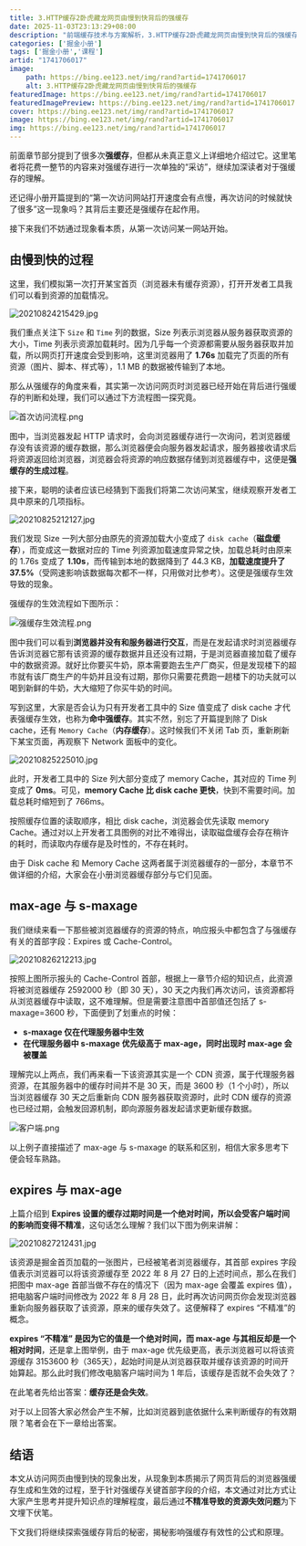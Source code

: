 ```yaml
---
title: 3.HTTP缓存2卧虎藏龙网页由慢到快背后的强缓存
date: 2025-11-03T23:13:29+08:00
description: "前端缓存技术与方案解析，3.HTTP缓存2卧虎藏龙网页由慢到快背后的强缓存"
categories: ['掘金小册']
tags: ['掘金小册','课程']
artid: "1741706017"
image:
    path: https://bing.ee123.net/img/rand?artid=1741706017
    alt: 3.HTTP缓存2卧虎藏龙网页由慢到快背后的强缓存
featuredImage: https://bing.ee123.net/img/rand?artid=1741706017
featuredImagePreview: https://bing.ee123.net/img/rand?artid=1741706017
cover: https://bing.ee123.net/img/rand?artid=1741706017
image: https://bing.ee123.net/img/rand?artid=1741706017
img: https://bing.ee123.net/img/rand?artid=1741706017
---
```


前面章节部分提到了很多次**强缓存**，但都从未真正意义上详细地介绍过它。这里笔者将花费一整节的内容来对强缓存进行一次单独的“采访”，继续加深读者对于强缓存的理解。

还记得小册开篇提到的“第一次访问网站打开速度会有点慢，再次访问的时候就快了很多”这一现象吗？其背后主要还是强缓存在起作用。

接下来我们不妨通过现象看本质，从第一次访问某一网站开始。

## 由慢到快的过程

这里，我们模拟第一次打开某宝首页（浏览器未有缓存资源），打开开发者工具我们可以看到资源的加载情况。


![20210824215429.jpg](https://p9-juejin.byteimg.com/tos-cn-i-k3u1fbpfcp/bca05e840ca34145b8af22f2f5733d14~tplv-k3u1fbpfcp-watermark.image)

我们重点关注下 `Size` 和 `Time` 列的数据，Size 列表示浏览器从服务器获取资源的大小，Time 列表示资源加载耗时。因为几乎每一个资源都需要从服务器获取并加载，所以网页打开速度会受到影响，这里浏览器用了 **1.76s** 加载完了页面的所有资源（图片、脚本、样式等），1.1 MB 的数据被传输到了本地。

那么从强缓存的角度来看，其实第一次访问网页时浏览器已经开始在背后进行强缓存的判断和处理，我们可以通过下方流程图一探究竟。

![首次访问流程.png](https://p9-juejin.byteimg.com/tos-cn-i-k3u1fbpfcp/c36d86f93f044e51bd7eef14080ef460~tplv-k3u1fbpfcp-watermark.image?)

图中，当浏览器发起 HTTP 请求时，会向浏览器缓存进行一次询问，若浏览器缓存没有该资源的缓存数据，那么浏览器便会向服务器发起请求，服务器接收请求后将资源返回给浏览器，浏览器会将资源的响应数据存储到浏览器缓存中，这便是**强缓存的生成过程**。

接下来，聪明的读者应该已经猜到下面我们将第二次访问某宝，继续观察开发者工具中原来的几项指标。

![20210825212127.jpg](https://p9-juejin.byteimg.com/tos-cn-i-k3u1fbpfcp/97f16aa4e3da4bd49a47c5a1dfab97f5~tplv-k3u1fbpfcp-watermark.image)

我们发现 Size 一列大部分由原先的资源加载大小变成了 `disk cache`（**磁盘缓存**），而变成这一数据对应的 Time 列资源加载速度异常之快，加载总耗时由原来的 1.76s 变成了 **1.10s**，而传输到本地的数据降到了 44.3 KB，**加载速度提升了 37.5%**（受网速影响该数据每次都不一样，只用做对比参考）。这便是强缓存生效导致的现象。

强缓存的生效流程如下图所示：

![强缓存生效流程.png](https://p6-juejin.byteimg.com/tos-cn-i-k3u1fbpfcp/efa38084c1dd4260bb1365db884c7523~tplv-k3u1fbpfcp-watermark.image?)

图中我们可以看到**浏览器并没有和服务器进行交互**，而是在发起请求时浏览器缓存告诉浏览器它那有该资源的缓存数据并且还没有过期，于是浏览器直接加载了缓存中的数据资源。就好比你要买牛奶，原本需要跑去生产厂商买，但是发现楼下的超市就有该厂商生产的牛奶并且没有过期，那你只需要花费跑一趟楼下的功夫就可以喝到新鲜的牛奶，大大缩短了你买牛奶的时间。

写到这里，大家是否会认为只有开发者工具中的 Size 值变成了 disk cache 才代表强缓存生效，也称为**命中强缓存**。其实不然，别忘了开篇提到除了 Disk cache，还有 `Memory Cache`（**内存缓存**）。这时候我们不关闭 Tab 页，重新刷新下某宝页面，再观察下 Network 面板中的变化。

![20210825225010.jpg](https://p1-juejin.byteimg.com/tos-cn-i-k3u1fbpfcp/c5f58b35c75147a087a5cc5717f2a0d2~tplv-k3u1fbpfcp-watermark.image)

此时，开发者工具中的 Size 列大部分变成了 memory Cache，其对应的 Time 列变成了 **0ms**。可见，**memory Cache 比 disk cache 更快**，快到不需要时间。加载总耗时缩短到了 766ms。

按照缓存位置的读取顺序，相比 disk cache，浏览器会优先读取 memory Cache。通过对以上开发者工具图例的对比不难得出，读取磁盘缓存会存在稍许的耗时，而读取内存缓存是及时性的，不存在耗时。

由于 Disk cache 和 Memory Cache 这两者属于浏览器缓存的一部分，本章节不做详细的介绍，大家会在小册浏览器缓存部分与它们见面。

## max-age 与 s-maxage

我们继续来看一下那些被浏览器缓存的资源的特点，响应报头中都包含了与强缓存有关的首部字段：Expires 或 Cache-Control。

![20210826212213.jpg](https://p3-juejin.byteimg.com/tos-cn-i-k3u1fbpfcp/b896ddf4769c4d0cb6aa04089ef5beec~tplv-k3u1fbpfcp-watermark.image)

按照上图所示报头的 Cache-Control 首部，根据上一章节介绍的知识点，此资源将被浏览器缓存 2592000 秒（即 30 天），30 天之内我们再次访问，该资源都将从浏览器缓存中读取，这不难理解。但是需要注意图中首部值还包括了 s-maxage=3600 秒，下面便到了划重点的时候：

* **s-maxage 仅在代理服务器中生效**
* **在代理服务器中 s-maxage 优先级高于 max-age，同时出现时 max-age 会被覆盖**

理解完以上两点，我们再来看一下该资源其实是一个 CDN 资源，属于代理服务器资源，在其服务器中的缓存时间并不是 30 天，而是 3600 秒（1 个小时），所以当浏览器缓存 30 天之后重新向 CDN 服务器获取资源时，此时 CDN 缓存的资源也已经过期，会触发回源机制，即向源服务器发起请求更新缓存数据。

![客户端.png](https://p9-juejin.byteimg.com/tos-cn-i-k3u1fbpfcp/da5ee3f1eff148eeacae79fbdca7e4a1~tplv-k3u1fbpfcp-watermark.image?)

以上例子直接描述了 max-age 与 s-maxage 的联系和区别，相信大家多思考下便会轻车熟路。

## expires 与 max-age

上篇介绍到 **Expires 设置的缓存过期时间是一个绝对时间，所以会受客户端时间的影响而变得不精准**，这句话怎么理解？我们以下图为例来讲解：

![20210827212431.jpg](https://p6-juejin.byteimg.com/tos-cn-i-k3u1fbpfcp/47f8134f1dd24208b7045781a963f643~tplv-k3u1fbpfcp-watermark.image)

该资源是掘金首页加载的一张图片，已经被笔者浏览器缓存，其首部 expires 字段值表示浏览器可以将该资源缓存至 2022 年 8 月 27 日的上述时间点，那么在我们把图中 max-age 首部当做不存在的情况下（因为 max-age 会覆盖 expires 值），把电脑客户端时间修改为 2022 年 8 月 28 日，此时再次访问网页你会发现浏览器重新向服务器获取了该资源，原来的缓存失效了。这便解释了 expires “不精准”的概念。

**expires “不精准” 是因为它的值是一个绝对时间，而 max-age 与其相反却是一个相对时间**，还是拿上图举例，由于 max-age 优先级更高，表示浏览器可以将该资源缓存 3153600 秒（365天），起始时间是从浏览器获取并缓存该资源的时间开始算起。那么此时我们修改电脑客户端时间为 1 年后，该缓存是否就不会失效了？

在此笔者先给出答案：**缓存还是会失效**。

对于以上回答大家必然会产生不解，比如浏览器到底依据什么来判断缓存的有效期限？笔者会在下一章给出答案。

## 结语

本文从访问网页由慢到快的现象出发，从现象到本质揭示了网页背后的浏览器强缓存生成和生效的过程，至于针对强缓存关键首部字段的介绍，本文通过对比方式让大家产生思考并提升知识点的理解程度，最后通过**不精准导致的资源失效问题**为下文埋下伏笔。

下文我们将继续探索强缓存背后的秘密，揭秘影响强缓存有效性的公式和原理。







